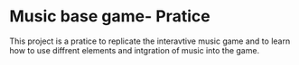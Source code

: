 # Music base game- Pratice 
 This project is a pratice to replicate the interavtive music game and to learn how to use diffrent elements and intgration of music into the game.  
